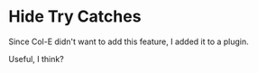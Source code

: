 # Hide Try Catches

Since Col-E didn't want to add this feature, I added it to a plugin.

Useful, I think?